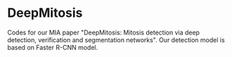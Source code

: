 # DeepMitosis
Codes for our MIA paper "DeepMitosis: Mitosis detection via deep detection, verification and segmentation networks".
Our detection model is based on Faster R-CNN model.
